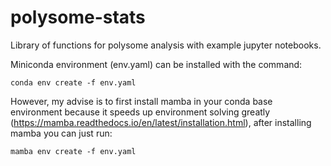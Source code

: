 # polysome-stats
Library of functions for polysome analysis with example jupyter notebooks.

Miniconda environment (env.yaml) can be installed with the command:

`conda env create -f env.yaml`

However, my advise is to first install mamba in your conda base environment because it speeds up environment solving greatly (https://mamba.readthedocs.io/en/latest/installation.html), after installing mamba you can just run:

`mamba env create -f env.yaml`


